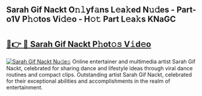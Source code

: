 ## Sarah Gif Nackt O𝚗𝚕yf𝚊ns L𝚎a𝚔ed N𝚞𝚍es - Part-o1V P𝚑𝚘tos Vi𝚍𝚎o - H𝚘𝚝 Part L𝚎a𝚔s KNaGC

# <h2><a href="http://kfesuz.oniu.top/?m=Sarah+Gif+Nackt">🔗👉 🔴 Sarah Gif Nackt P𝚑ot𝚘𝚜 V𝚒d𝚎o</a></h2>

[![Sarah Gif Nackt Nu𝚍e𝚜](https://i.imgur.com/0qMVB7G.gif)](http://kfesuz.oniu.top/?m=Sarah+Gif+Nackt)
Online entertainer and multimedia artist Sarah Gif Nackt, celebrated for sharing dance and lifestyle ideas through viral dance routines and compact clips. Outstanding artist Sarah Gif Nackt, celebrated for their exceptional abilities and accomplishments in the realm of entertainment.  
